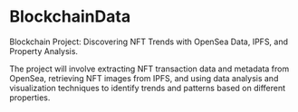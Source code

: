 # BlockchainData
Blockchain Project: Discovering NFT Trends with OpenSea Data, IPFS, and Property Analysis.

The project will involve extracting NFT transaction data and metadata from OpenSea, retrieving
NFT images from IPFS, and using data analysis and visualization techniques to identify trends
and patterns based on different properties.

